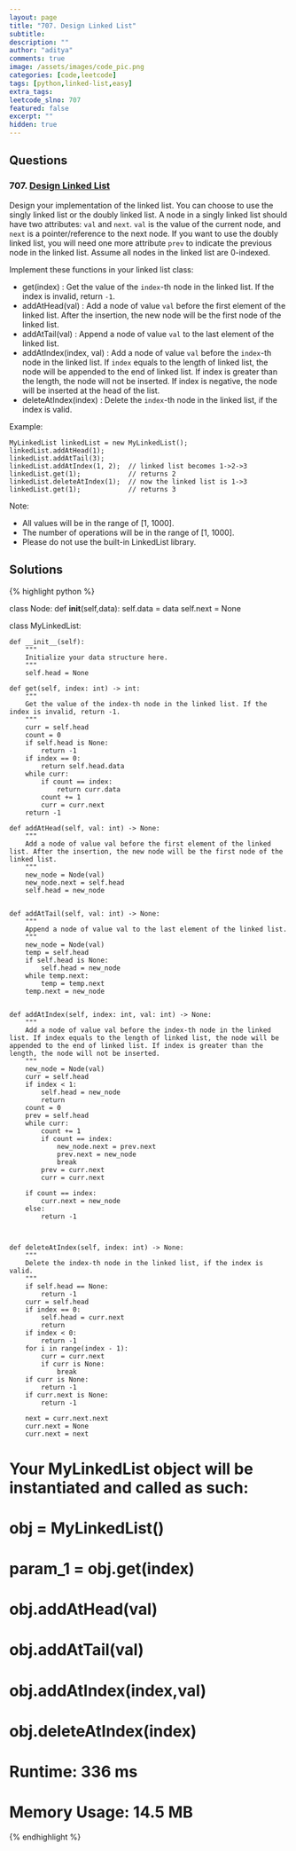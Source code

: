 ```yaml
---
layout: page
title: "707. Design Linked List"
subtitle: 
description: ""
author: "aditya"
comments: true
image: /assets/images/code_pic.png
categories: [code,leetcode]
tags: [python,linked-list,easy]
extra_tags: 
leetcode_slno: 707
featured: false
excerpt: ""
hidden: true
---
```


## Questions

### 707. [Design Linked List](https://leetcode.com/problems/design-linked-list/)

Design your implementation of the linked list. You can choose to use the singly linked list or the doubly linked list. A node in a singly linked list should have two attributes: ```val``` and ```next```. ```val``` is the value of the current node, and ```next``` is a pointer/reference to the next node. If you want to use the doubly linked list, you will need one more attribute ```prev``` to indicate the previous node in the linked list. Assume all nodes in the linked list are 0-indexed.

Implement these functions in your linked list class:

- get(index) : Get the value of the ```index```-th node in the linked list. If the index is invalid, return ```-1```.
- addAtHead(val) : Add a node of value ```val``` before the first element of the linked list. After the insertion, the new node will be the first node of the linked list.
- addAtTail(val) : Append a node of value ```val``` to the last element of the linked list.
- addAtIndex(index, val) : Add a node of value ```val``` before the ```index```-th node in the linked list. If ```index``` equals to the length of linked list, the node will be appended to the end of linked list. If index is greater than the length, the node will not be inserted. If index is negative, the node will be inserted at the head of the list.
- deleteAtIndex(index) : Delete the ```index```-th node in the linked list, if the index is valid.

Example:

```
MyLinkedList linkedList = new MyLinkedList();
linkedList.addAtHead(1);
linkedList.addAtTail(3);
linkedList.addAtIndex(1, 2);  // linked list becomes 1->2->3
linkedList.get(1);            // returns 2
linkedList.deleteAtIndex(1);  // now the linked list is 1->3
linkedList.get(1);            // returns 3
```

Note:

- All values will be in the range of [1, 1000].
- The number of operations will be in the range of [1, 1000].
- Please do not use the built-in LinkedList library.

## Solutions

{% highlight python %}

class Node:
    def __init__(self,data):
        self.data = data
        self.next = None
    
class MyLinkedList:

    def __init__(self):
        """
        Initialize your data structure here.
        """
        self.head = None

    def get(self, index: int) -> int:
        """
        Get the value of the index-th node in the linked list. If the index is invalid, return -1.
        """
        curr = self.head
        count = 0
        if self.head is None:
            return -1
        if index == 0:
            return self.head.data
        while curr:
            if count == index:
                return curr.data
            count += 1
            curr = curr.next
        return -1

    def addAtHead(self, val: int) -> None:
        """
        Add a node of value val before the first element of the linked list. After the insertion, the new node will be the first node of the linked list.
        """
        new_node = Node(val)
        new_node.next = self.head
        self.head = new_node
        

    def addAtTail(self, val: int) -> None:
        """
        Append a node of value val to the last element of the linked list.
        """
        new_node = Node(val)
        temp = self.head
        if self.head is None:
            self.head = new_node
        while temp.next:
            temp = temp.next
        temp.next = new_node
        

    def addAtIndex(self, index: int, val: int) -> None:
        """
        Add a node of value val before the index-th node in the linked list. If index equals to the length of linked list, the node will be appended to the end of linked list. If index is greater than the length, the node will not be inserted.
        """
        new_node = Node(val)
        curr = self.head
        if index < 1:
            self.head = new_node
            return
        count = 0
        prev = self.head
        while curr:
            count += 1
            if count == index:
                new_node.next = prev.next
                prev.next = new_node
                break
            prev = curr.next
            curr = curr.next
            
        if count == index:
            curr.next = new_node
        else:
            return -1
        
        

    def deleteAtIndex(self, index: int) -> None:
        """
        Delete the index-th node in the linked list, if the index is valid.
        """
        if self.head == None:
            return -1
        curr = self.head
        if index == 0:
            self.head = curr.next
            return
        if index < 0:
            return -1
        for i in range(index - 1):
            curr = curr.next
            if curr is None:
                break
        if curr is None:
            return -1
        if curr.next is None:
            return -1
        
        next = curr.next.next
        curr.next = None
        curr.next = next


# Your MyLinkedList object will be instantiated and called as such:
# obj = MyLinkedList()
# param_1 = obj.get(index)
# obj.addAtHead(val)
# obj.addAtTail(val)
# obj.addAtIndex(index,val)
# obj.deleteAtIndex(index)

# Runtime: 336 ms
# Memory Usage: 14.5 MB

{% endhighlight %}